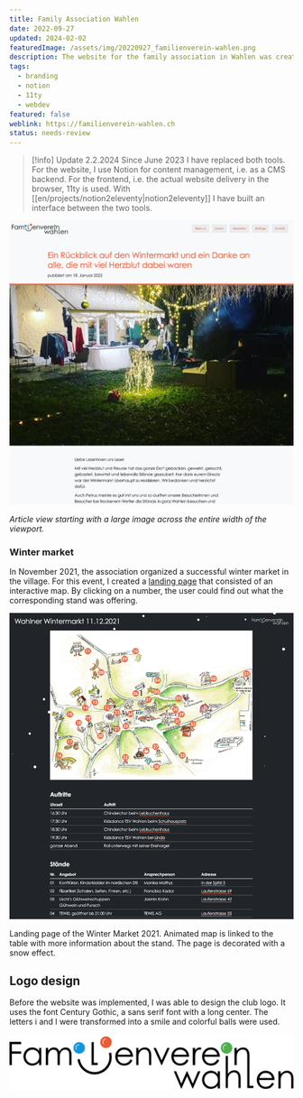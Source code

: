 ```yaml
---
title: Family Association Wahlen
date: 2022-09-27
updated: 2024-02-02
featuredImage: /assets/img/20220927_familienverein-wahlen.png
description: The website for the family association in Wahlen was created in the first quarter of 2021. It is the second project that I have implemented with [Gatsby](https://www.gatsbyjs.com/). The connection to a headless CMS was a première for me and the decision was made in favor of [Netlify CMS](https://decapcms.org/).
tags:
  - branding
  - notion
  - 11ty
  - webdev
featured: false
weblink: https://familienverein-wahlen.ch
status: needs-review
---
```

> [!info] Update 2.2.2024
> Since June 2023 I have replaced both tools. For the website, I use Notion for content management, i.e. as a CMS backend. For the frontend, i.e. the actual website delivery in the browser, 11ty is used. With [[en/projects/notion2eleventy|notion2eleventy]] I have built an interface between the two tools.

![Post example, which was published on familienverein-wahlen.ch. Screenshot](/assets/img/20220927_familienverein-wahlen_1.png)

*Article view starting with a large image across the entire width of the viewport.*

### Winter market

In November 2021, the association organized a successful winter market in the village. For this event, I created a [landing page](https://familienverein-wahlen.ch/wahlner-wintermarkt) that consisted of an interactive map. By clicking on a number, the user could find out what the corresponding stand was offering.

![Landingpage winter market 2021. screenshot](/assets/img/20220927_familienverein-wahlen_2.png)

Landing page of the Winter Market 2021. Animated map is linked to the table with more information about the stand. The page is decorated with a snow effect.

## Logo design

Before the website was implemented, I was able to design the club logo. It uses the font Century Gothic, a sans serif font with a long center. The letters i and l were transformed into a smile and colorful balls were used.

![Logo Familienverein Wahlen](/assets/img/20220927_familienverein-wahlen_3.png)

